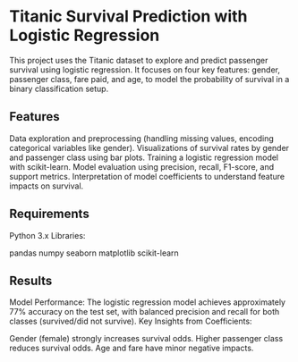 # Titanic Survival Prediction with Logistic Regression
This project uses the Titanic dataset to explore and predict passenger survival using logistic regression. It focuses on four key features: gender, passenger class, fare paid, and age, to model the probability of survival in a binary classification setup.
## Features

Data exploration and preprocessing (handling missing values, encoding categorical variables like gender).
Visualizations of survival rates by gender and passenger class using bar plots.
Training a logistic regression model with scikit-learn.
Model evaluation using precision, recall, F1-score, and support metrics.
Interpretation of model coefficients to understand feature impacts on survival.

## Requirements

Python 3.x
Libraries:

pandas
numpy
seaborn
matplotlib
scikit-learn

## Results

Model Performance: The logistic regression model achieves approximately 77% accuracy on the test set, with balanced precision and recall for both classes (survived/did not survive).
Key Insights from Coefficients:

Gender (female) strongly increases survival odds.
Higher passenger class reduces survival odds.
Age and fare have minor negative impacts.
